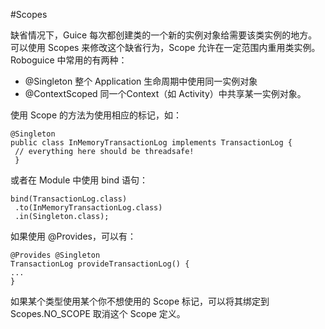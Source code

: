 #Scopes

缺省情况下，Guice 每次都创建类的一个新的实例对象给需要该类实例的地方。可以使用 Scopes 来修改这个缺省行为，Scope 允许在一定范围内重用类实例。Roboguice 中常用的有两种：

+ @Singleton 整个 Application 生命周期中使用同一实例对象
+ @ContextScoped 同一个Context（如 Activity）中共享某一实例对象。

使用 Scope 的方法为使用相应的标记，如：

```
@Singleton
public class InMemoryTransactionLog implements TransactionLog {
 // everything here should be threadsafe!
 }

```

或者在 Module 中使用 bind 语句：

```
bind(TransactionLog.class)
 .to(InMemoryTransactionLog.class)
 .in(Singleton.class);

```

如果使用 @Provides，可以有：

```
@Provides @Singleton
TransactionLog provideTransactionLog() {
...
}

```

如果某个类型使用某个你不想使用的 Scope 标记，可以将其绑定到 Scopes.NO_SCOPE 取消这个 Scope 定义。